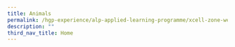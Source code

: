 ```yaml
---
title: Animals
permalink: /hgp-experience/alp-applied-learning-programme/xcell-zone-website/home/animals/
description: ""
third_nav_title: Home
---
```

